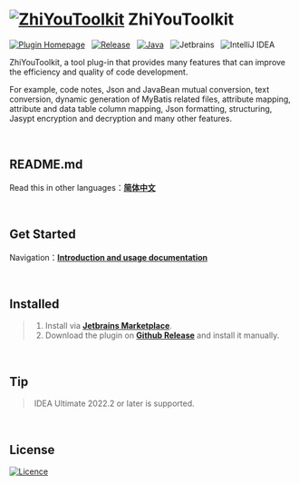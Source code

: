# [![ZhiYouToolkit](https://cdn.jsdelivr.net/gh/MemoryZy/ZhiYouToolkit/src/main/resources/META-INF/pluginIcon@30x30.svg)](https://github.com/MemoryZy/ZhiYouToolkit) **ZhiYouToolkit**

[![Plugin Homepage](https://img.shields.io/badge/Plugin%20Homepage-ZhiYouToolkit-0db7ed.svg?style=for-the-badge)](https://plugins.jetbrains.com/plugin/24381-zhiyoutoolkit)
&nbsp;
[![Release](https://img.shields.io/badge/Release-v1.2.1-d05ce3.svg?style=for-the-badge)](https://github.com/MemoryZy/ZhiYouToolkit/releases)
&nbsp;
[![Java](https://img.shields.io/badge/Lang-Java-ff5722.svg?style=for-the-badge&logoColor=white)](https://www.oracle.com/cn/java/)
&nbsp;
![Jetbrains](https://img.shields.io/badge/Jetbrains-fe2857.svg?style=for-the-badge&logo=jetbrains&logoColor=white)
&nbsp;
![IntelliJ IDEA](https://img.shields.io/badge/IntelliJ%20IDEA-000000.svg?style=for-the-badge&logo=intellij-idea&logoColor=white)

ZhiYouToolkit, a tool plug-in that provides many features that can improve the efficiency and quality of code development.

For example, code notes, Json and JavaBean mutual conversion, text conversion, dynamic generation of MyBatis related files, attribute mapping, attribute and data table column mapping, Json formatting, structuring, Jasypt encryption and decryption and many other features.

<br/>

## README.md
Read this in other languages：**[简体中文](README_zh.md)**

<br/>

## **Get Started**
Navigation：**[Introduction and usage documentation](https://home.memoryzy.cn/zhiyou/)**

<br/>

## **Installed**
> 1. Install via **[Jetbrains Marketplace](https://plugins.jetbrains.com/plugin/24381-zhiyoutoolkit)**.
> 2. Download the plugin on **[Github Release](https://github.com/MemoryZy/ZhiYouToolkit/releases)** and install it manually.

<br/>

## **Tip**
> IDEA Ultimate 2022.2 or later is supported.

<br/>

## **License**
[![Licence](https://img.shields.io/badge/Licence-Apache%202.0-97ca00.svg?style=for-the-badge&logoColor=white)](./LICENSE)

